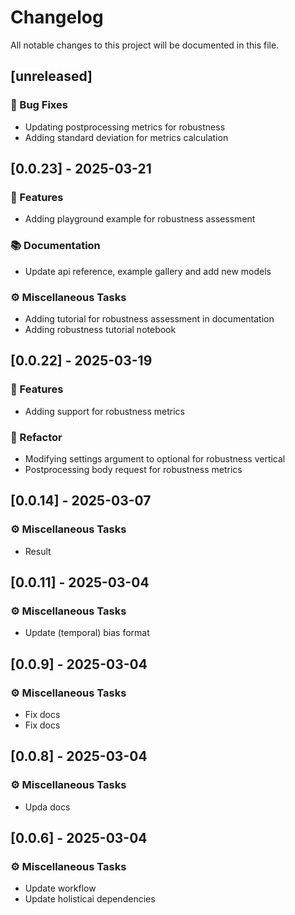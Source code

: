# Changelog

All notable changes to this project will be documented in this file.

## [unreleased]

### 🐛 Bug Fixes

- Updating postprocessing metrics for robustness
- Adding standard deviation for metrics calculation

## [0.0.23] - 2025-03-21

### 🚀 Features

- Adding playground example for robustness assessment

### 📚 Documentation

- Update api reference, example gallery and add new models

### ⚙️ Miscellaneous Tasks

- Adding tutorial for robustness assessment in documentation
- Adding robustness tutorial notebook

## [0.0.22] - 2025-03-19

### 🚀 Features

- Adding support for robustness metrics

### 🚜 Refactor

- Modifying settings argument to optional for robustness vertical
- Postprocessing body request for robustness metrics

## [0.0.14] - 2025-03-07

### ⚙️ Miscellaneous Tasks

- Result

## [0.0.11] - 2025-03-04

### ⚙️ Miscellaneous Tasks

- Update (temporal) bias format

## [0.0.9] - 2025-03-04

### ⚙️ Miscellaneous Tasks

- Fix docs
- Fix docs

## [0.0.8] - 2025-03-04

### ⚙️ Miscellaneous Tasks

- Upda docs

## [0.0.6] - 2025-03-04

### ⚙️ Miscellaneous Tasks

- Update workflow
- Update holisticai dependencies

<!-- generated by git-cliff -->
